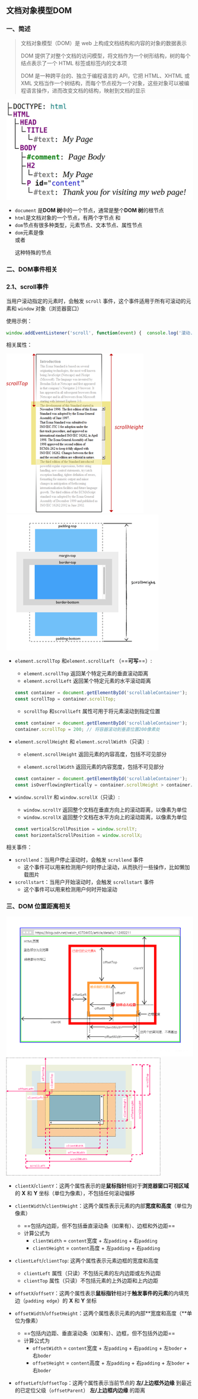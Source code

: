 ## 文档对象模型DOM

### 一、简述

> 文档对象模型（DOM）是 web 上构成文档结构和内容的对象的数据表示
>
> DOM 提供了对整个文档的访问模型，将文档作为一个树形结构，树的每个结点表示了一个 HTML 标签或标签内的文本项
>
> DOM 是一种跨平台的、独立于编程语言的 API，它把 HTML、XHTML 或 XML 文档当作一个树结构，而每个节点视为一个对象，这些对象可以被编程语言操作，进而改变文档的结构，映射到文档的显示

![image-20220410140143806](https://raw.githubusercontent.com/wanglufei561/picture_repo/master/assets/image-20220410140143806.png)

- `document` 是**DOM 树**中的一个节点，通常是整个**DOM 树**的根节点
- `html`是文档对象的一个节点，有两个字节点<head/> 和<body/>
- `dom`节点有很多种类型，元素节点、文本节点、属性节点
- `dom`元素是像<div></div>或者<p/>这种特殊的节点

### 二、DOM事件相关

### 2.1、scroll事件

当用户滚动指定的元素时，会触发 `scroll` 事件，这个事件适用于所有可滚动的元素和 `window` 对象（浏览器窗口）

使用示例：

```javascript
window.addEventListener('scroll', function(event) {  console.log('滚动...'); }); 
```

相关属性：

<img src="https://raw.githubusercontent.com/wanglufei561/picture_repo/master/assets/202405251730710.png" alt="scrollTop / scrollHeight / clientHeight"  /><img src="https://raw.githubusercontent.com/wanglufei561/picture_repo/master/assets/202405251732975.png" alt="img" style="zoom: 40%;" />

- `element.scrollTop` 和`element.scrollLeft` （==**可写**==）:

  - `element.scrollTop` 返回某个特定元素的垂直滚动距离
  - `element.scrollLeft` 返回某个特定元素的水平滚动距离

  ```javascript
  const container = document.getElementById('scrollableContainer');
  const scrollTop = container.scrollTop;
  ```

  - `scrollTop` 和`scrollLeft` 属性可用于将元素滚动到指定位置

  ```javascript
  const container = document.getElementById('scrollableContainer');
  container.scrollTop = 200; // 将容器滚动到垂直位置200像素处
  ```

- `element.scrollHeight` 和 `element.scrollWidth`（只读）:

  - `element.scrollHeight` 返回元素的内容高度，包括不可见部分

  - `element.scrollWidth` 返回元素的内容宽度，包括不可见部分 

    <!--这些属性可用于检查元素是否需要滚动-->

  ```javascript
  const container = document.getElementById('scrollableContainer');
  const isOverflowingVertically = container.scrollHeight > container.clientHeight;
  ```

- `window.scrollY` 和 `window.scrollX`（只读）:

  - `window.scrollY` 返回整个文档在垂直方向上的滚动距离，以像素为单位
  - `window.scrollX` 返回整个文档在水平方向上的滚动距离，以像素为单位

  ```javascript
  const verticalScrollPosition = window.scrollY;
  const horizontalScrollPosition = window.scrollX;
  ```


相关事件：

- `scrollend`：当用户停止滚动时，会触发 `scrollend` 事件
  - 这个事件可以用来检测用户何时停止滚动，从而执行一些操作，比如懒加载图片
- `scrollstart`：当用户开始滚动时，会触发 `scrollstart` 事件
  - 这个事件可以用来检测用户何时开始滚动

### 三、DOM 位置距离相关

<img src="https://raw.githubusercontent.com/wanglufei561/picture_repo/master/assets/202405251737181.png" alt="区别图" style="zoom:65%;" /><img src="https://raw.githubusercontent.com/wanglufei561/picture_repo/master/assets/202405251737040.png" alt="img" style="zoom:55%;" />

- `clientX`/`clientY`：这两个属性表示的是**鼠标指针**相对于**浏览器窗口可视区域**的  **X**  和  **Y**  坐标（单位为像素），不包括任何滚动偏移

- `clientWidth`/`clientHeight`：这两个属性表示元素的内部**宽度和高度**（单位为像素）

  - ==包括内边距，但不包括垂直滚动条（如果有）、边框和外边距==
  - 计算公式为
    - `clientWidth` = `content`宽度 + 左`padding` + 右`padding`
    - `clientHeight` = `content`高度 + 左`padding` + 右`padding` 

- `clientLeft`/`clientTop`: 这两个属性表示元素边框的宽度和高度

  - `clientLeft` 属性（只读）不包括元素的左内边距或左外边距
  - `clientTop` 属性（只读）不包括元素的上外边距和上内边距

- `offsetX`/`offsetY`：这两个属性表示**鼠标指针**相对于**触发事件的元素**的内填充边（`padding edge`）的 **X** 和 **Y** 坐标

- `offsetWidth`/`offsetHeight`：这两个属性表示元素的内部**宽度和高度（**单位为像素）

  - ==包括内边距、垂直滚动条（如果有）、边框，但不包括外边距==
  - 计算公式为
    - `offsetWidth` = `content`宽度 + 左`padding` + 右`padding` + 左`boder` + 右`boder`
    - `offsetHeight` = `content`高度 + 左`padding` + 右`padding` + 左`boder` + 右`boder`

- `offsetLeft`/`offsetTop`：这两个属性表示当前节点的 **左/上边框外边缘** 到最近的已定位父级（`offsetParent`） **左/上边框内边缘** 的距离

  





